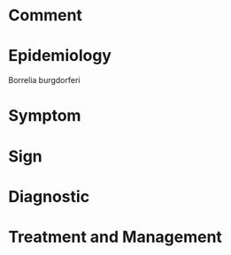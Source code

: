 # Comment

# Epidemiology

Borrelia burgdorferi

# Symptom

# Sign

# Diagnostic


# Treatment and Management
